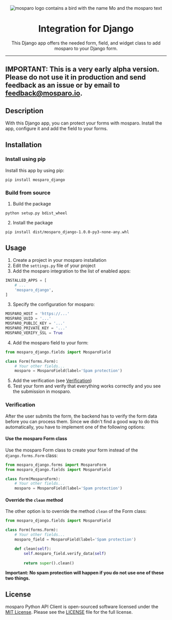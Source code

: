 &nbsp;
<p align="center">
    <img src="https://github.com/mosparo/mosparo/blob/master/assets/images/mosparo-logo.svg?raw=true" alt="mosparo logo contains a bird with the name Mo and the mosparo text"/>
</p>

<h1 align="center">
    Integration for Django
</h1>
<p align="center">
    This Django app offers the needed form, field, and widget class to add mosparo to your Django form.
</p>

-----

## IMPORTANT: This is a very early alpha version. Please do not use it in production and send feedback as an issue or by email to feedback@mosparo.io.

## Description
With this Django app, you can protect your forms with mosparo. Install the app, configure it and add the field to your forms.

## Installation

### Install using pip

Install this app by using pip:

```commandline
pip install mosparo_django
```

### Build from source

1. Build the package
```commandline
python setup.py bdist_wheel 
```
2. Install the package
```commandline
pip install dist/mosparo_django-1.0.0-py3-none-any.whl
```

## Usage
1. Create a project in your mosparo installation
2. Edit the `settings.py` file of your project
2. Add the mosparo integration to the list of enabled apps:
```python
INSTALLED_APPS = [
    # ...
    'mosparo_django',
]
```
3. Specify the configuration for mosparo:
```python
MOSPARO_HOST = 'https://...'
MOSPARO_UUID = '...'
MOSPARO_PUBLIC_KEY = '...'
MOSPARO_PRIVATE_KEY = '...'
MOSPARO_VERIFY_SSL = True
```
4. Add the mosparo field to your form:
```python
from mosparo_django.fields import MosparoField

class Form(forms.Form):
    # Your other fields...
    mosparo = MosparoField(label='Spam protection')
```
5. Add the verification (see [Verification](#verification))
6. Test your form and verify that everything works correctly and you see the submission in mosparo.

### Verification

After the user submits the form, the backend has to verify the form data before you can process them. Since we didn't find a good way to do this automatically, you have to implement one of the following options:

#### Use the mosparo Form class

Use the mosparo Form class to create your form instead of the `django.forms.Form` class:

```python
from mosparo_django.forms import MosparoForm
from mosparo_django.fields import MosparoField

class Form(MosparoForm):
    # Your other fields...
    mosparo = MosparoField(label='Spam protection')
```

#### Override the `clean` method

The other option is to override the method `clean` of the Form class:

```python
from mosparo_django.fields import MosparoField

class Form(forms.Form):
    # Your other fields...
    mosparo_field = MosparoField(label='Spam protection')

    def clean(self):
        self.mosparo_field.verify_data(self)
    
        return super().clean()
```

**Important: No spam protection will happen if you do not use one of these two things.**

## License

mosparo Python API Client is open-sourced software licensed under the [MIT License](https://opensource.org/licenses/MIT).
Please see the [LICENSE](LICENSE) file for the full license.